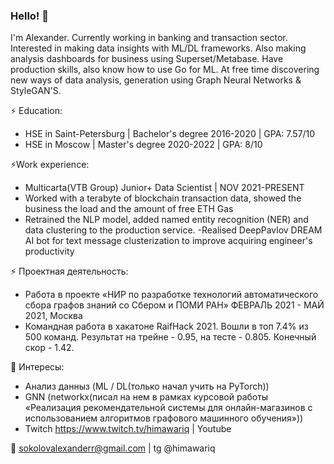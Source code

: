 ### Hello! 🦎

I'm Alexander. Currently working in banking and transaction sector. Interested in making data insights with ML/DL frameworks. Also making analysis dashboards for business using Superset/Metabase. Have production skills, also know how to use Go for ML. At free time discovering new ways of data analysis, generation using Graph Neural Networks & StyleGAN'S.

⚡ Education: <br>
- HSE in Saint-Petersburg | Bachelor's degree 2016-2020 | GPA: 7.57/10
- HSE in Moscow | Master's degree 2020-2022 | GPA: 8/10

⚡Work experience:
- Multicarta(VTB Group) Junior+ Data Scientist |  NOV 2021-PRESENT
- Worked with a terabyte of blockchain
transaction data, showed the
business the load and the amount of
free ETH Gas
- Retrained the NLP model, added
named entity recognition (NER) and
data clustering to the production
service.
-Realised DeepPavlov DREAM AI bot for
text message clusterization to
improve acquiring engineer's
productivity


⚡ Проектная деятельность:
- Работа в проекте «НИР по разработке технологий автоматического сбора графов знаний со Сбером и ПОМИ РАН» ФЕВРАЛЬ 2021 - МАЙ 2021, Москва
- Командная работа в хакатоне RaifHack 2021. Вошли в топ 7.4% из 500 команд. Результат на трейне - 0.95, на тесте - 0.805. Конечный скор - 1.42.

🌱 Интересы:
- Анализ данныз (ML / DL(только начал учить на PyTorch))
- GNN (networkx(писал на нем в рамках курсовой работы «Реализация рекомендательной системы для онлайн-магазинов с использованием алгоритмов графового машинного обучения»))
- Twitch https://www.twitch.tv/himawariq | Youtube

💬 sokolovalexanderr@gmail.com | tg @himawariq

<!--
**himawariq/himawariq** is a ✨ _special_ ✨ repository because its `README.md` (this file) appears on your GitHub profile.

Here are some ideas to get you started:

- 🔭 I’m currently working on ...
- 🌱 I’m currently learning ...
- 👯 I’m looking to collaborate on ...
- 🤔 I’m looking for help with ...
- 💬 Ask me about ...
- 📫 How to reach me: ...
- 😄 Pronouns: ...
- ⚡ Fun fact: ...
-->
